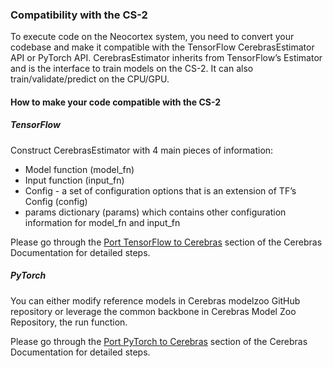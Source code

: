 
   

### Compatibility with the CS-2
To execute code on the Neocortex system, you need to convert your codebase and make it compatible with the TensorFlow CerebrasEstimator API or PyTorch API. CerebrasEstimator inherits from TensorFlow’s Estimator and is the interface to train models on the CS-2. It can also train/validate/predict on the CPU/GPU.
#### How to make your code compatible with the CS-2
##### TensorFlow
Construct CerebrasEstimator with 4 main pieces of information:
* Model function (model_fn)
* Input function (input_fn)
* Config - a set of configuration options that is an extension of TF’s Config (config)
* params dictionary (params) which contains other configuration information for model_fn and input_fn

Please go through the [Port TensorFlow to Cerebras](https://docs.cerebras.net/en/1.6.0/tensorflow-docs/porting-tf-to-cs/index.html) section of the Cerebras Documentation for detailed steps.
##### PyTorch
You can either modify reference models in Cerebras modelzoo GitHub repository or leverage the common backbone in Cerebras Model Zoo Repository, the run function.

Please go through the [Port PyTorch to Cerebras](https://docs.cerebras.net/en/1.6.0/pytorch-docs/adapting-pytorch-to-cs.html) section of the Cerebras Documentation for detailed steps.

